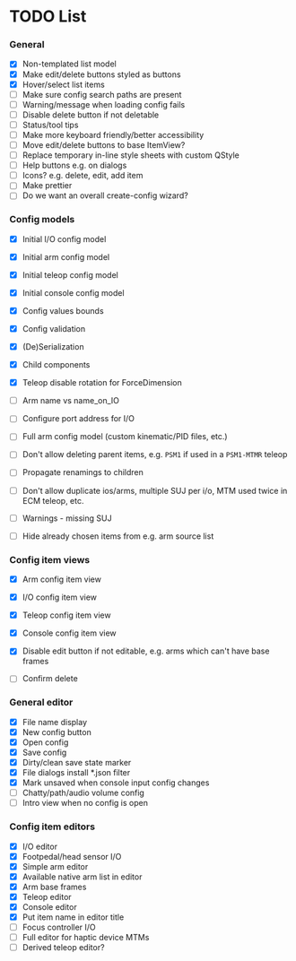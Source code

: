 # TODO List

### General

- [x] Non-templated list model
- [x] Make edit/delete buttons styled as buttons
- [x] Hover/select list items
- [ ] Make sure config search paths are present
- [ ] Warning/message when loading config fails
- [ ] Disable delete button if not deletable
- [ ] Status/tool tips
- [ ] Make more keyboard friendly/better accessibility
- [ ] Move edit/delete buttons to base ItemView?
- [ ] Replace temporary in-line style sheets with custom QStyle
- [ ] Help buttons e.g. on dialogs
- [ ] Icons? e.g. delete, edit, add item
- [ ] Make prettier
- [ ] Do we want an overall create-config wizard?

### Config models

- [x] Initial I/O config model
- [x] Initial arm config model
- [x] Initial teleop config model
- [x] Initial console config model

- [x] Config values bounds
- [x] Config validation
- [x] (De)Serialization

- [x] Child components
- [x] Teleop disable rotation for ForceDimension

- [ ] Arm name vs name_on_IO
- [ ] Configure port address for I/O
- [ ] Full arm config model (custom kinematic/PID files, etc.)

- [ ] Don't allow deleting parent items, e.g. `PSM1` if used in a `PSM1-MTMR` teleop
- [ ] Propagate renamings to children
- [ ] Don't allow duplicate ios/arms, multiple SUJ per i/o, MTM used twice in ECM teleop, etc.
- [ ] Warnings - missing SUJ
- [ ] Hide already chosen items from e.g. arm source list

### Config item views

- [x] Arm config item view
- [x] I/O config item view
- [x] Teleop config item view
- [x] Console config item view

- [x] Disable edit button if not editable, e.g. arms which can't have base frames

- [ ] Confirm delete

### General editor

- [x] File name display
- [x] New config button
- [x] Open config
- [x] Save config
- [x] Dirty/clean save state marker
- [x] File dialogs install *.json filter
- [x] Mark unsaved when console input config changes
- [ ] Chatty/path/audio volume config
- [ ] Intro view when no config is open

### Config item editors

- [x] I/O editor
- [x] Footpedal/head sensor I/O
- [x] Simple arm editor
- [x] Available native arm list in editor
- [x] Arm base frames
- [x] Teleop editor
- [x] Console editor
- [x] Put item name in editor title
- [ ] Focus controller I/O
- [ ] Full editor for haptic device MTMs
- [ ] Derived teleop editor?
